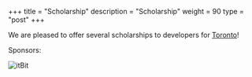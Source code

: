 +++
title = "Scholarship"
description = "Scholarship"
weight = 90
type = "post"
+++

We are pleased to offer several scholarships to developers for [Toronto](https://docs.google.com/forms/d/e/1FAIpQLSeXtI7M6-bwl5uYjP6PXurWu5cojq03Zlttl6wyH8iTAkdIUg/viewform)!

Sponsors:

![itBit](/img/itbit.png "")

